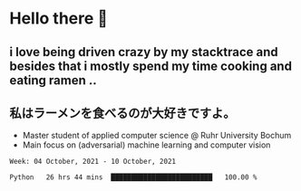 # Hello there 👋

## i love being driven crazy by my stacktrace and besides that i mostly spend my time cooking and eating ramen ..
## 私はラーメンを食べるのが大好きですよ。

* Master student of applied computer science @ Ruhr University Bochum
* Main focus on (adversarial) machine learning and computer vision

<!--START_SECTION:waka-->
```text
Week: 04 October, 2021 - 10 October, 2021

Python   26 hrs 44 mins  █████████████████████████   100.00 % 
```
<!--END_SECTION:waka-->
